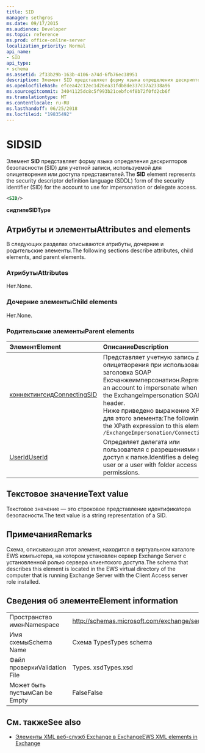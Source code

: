 ```yaml
---
title: SID
manager: sethgros
ms.date: 09/17/2015
ms.audience: Developer
ms.topic: reference
ms.prod: office-online-server
localization_priority: Normal
api_name:
- SID
api_type:
- schema
ms.assetid: 2f33b29b-163b-4106-a74d-6fb76ec38951
description: Элемент SID представляет форму языка определения дескрипторов безопасности (SID) для учетной записи, используемой для олицетворения или доступа представителей.
ms.openlocfilehash: efcea42c12ec1d26ea31fdb8de337c37a2338a96
ms.sourcegitcommit: 34041125dc8c5f993b21cebfc4f8b72f0fd2cb6f
ms.translationtype: MT
ms.contentlocale: ru-RU
ms.lasthandoff: 06/25/2018
ms.locfileid: "19835492"
---
```

# <a name="sid"></a><span data-ttu-id="54d2c-103">SID</span><span class="sxs-lookup"><span data-stu-id="54d2c-103">SID</span></span>

<span data-ttu-id="54d2c-104">Элемент **SID** представляет форму языка определения дескрипторов безопасности (SID) для учетной записи, используемой для олицетворения или доступа представителей.</span><span class="sxs-lookup"><span data-stu-id="54d2c-104">The **SID** element represents the security descriptor definition language (SDDL) form of the security identifier (SID) for the account to use for impersonation or delegate access.</span></span> 
  
```xml
<SID/>
```

 <span data-ttu-id="54d2c-105">**сидтипе**</span><span class="sxs-lookup"><span data-stu-id="54d2c-105">**SIDType**</span></span>
## <a name="attributes-and-elements"></a><span data-ttu-id="54d2c-106">Атрибуты и элементы</span><span class="sxs-lookup"><span data-stu-id="54d2c-106">Attributes and elements</span></span>

<span data-ttu-id="54d2c-107">В следующих разделах описываются атрибуты, дочерние и родительские элементы.</span><span class="sxs-lookup"><span data-stu-id="54d2c-107">The following sections describe attributes, child elements, and parent elements.</span></span>
  
### <a name="attributes"></a><span data-ttu-id="54d2c-108">Атрибуты</span><span class="sxs-lookup"><span data-stu-id="54d2c-108">Attributes</span></span>

<span data-ttu-id="54d2c-109">Нет.</span><span class="sxs-lookup"><span data-stu-id="54d2c-109">None.</span></span>
  
### <a name="child-elements"></a><span data-ttu-id="54d2c-110">Дочерние элементы</span><span class="sxs-lookup"><span data-stu-id="54d2c-110">Child elements</span></span>

<span data-ttu-id="54d2c-111">Нет.</span><span class="sxs-lookup"><span data-stu-id="54d2c-111">None.</span></span>
  
### <a name="parent-elements"></a><span data-ttu-id="54d2c-112">Родительские элементы</span><span class="sxs-lookup"><span data-stu-id="54d2c-112">Parent elements</span></span>

|<span data-ttu-id="54d2c-113">**Элемент**</span><span class="sxs-lookup"><span data-stu-id="54d2c-113">**Element**</span></span>|<span data-ttu-id="54d2c-114">**Описание**</span><span class="sxs-lookup"><span data-stu-id="54d2c-114">**Description**</span></span>|
|:-----|:-----|
|[<span data-ttu-id="54d2c-115">коннектингсид</span><span class="sxs-lookup"><span data-stu-id="54d2c-115">ConnectingSID</span></span>](connectingsid.md) <br/> |<span data-ttu-id="54d2c-116">Представляет учетную запись для олицетворения при использовании заголовка SOAP Ексчанжеимперсонатион.</span><span class="sxs-lookup"><span data-stu-id="54d2c-116">Represents an account to impersonate when using the ExchangeImpersonation SOAP header.</span></span>  <br/> <span data-ttu-id="54d2c-117">Ниже приведено выражение XPath для этого элемента:</span><span class="sxs-lookup"><span data-stu-id="54d2c-117">The following is the XPath expression to this element:</span></span>  <br/>  `/ExchangeImpersonation/ConnectingSID` <br/> |
|[<span data-ttu-id="54d2c-118">UserId</span><span class="sxs-lookup"><span data-stu-id="54d2c-118">UserId</span></span>](userid.md) <br/> |<span data-ttu-id="54d2c-119">Определяет делегата или пользователя с разрешениями на доступ к папке.</span><span class="sxs-lookup"><span data-stu-id="54d2c-119">Identifies a delegate user or a user with folder access permissions.</span></span>  <br/> |
   
## <a name="text-value"></a><span data-ttu-id="54d2c-120">Текстовое значение</span><span class="sxs-lookup"><span data-stu-id="54d2c-120">Text value</span></span>

<span data-ttu-id="54d2c-121">Текстовое значение — это строковое представление идентификатора безопасности.</span><span class="sxs-lookup"><span data-stu-id="54d2c-121">The text value is a string representation of a SID.</span></span>
  
## <a name="remarks"></a><span data-ttu-id="54d2c-122">Примечания</span><span class="sxs-lookup"><span data-stu-id="54d2c-122">Remarks</span></span>

<span data-ttu-id="54d2c-123">Схема, описывающая этот элемент, находится в виртуальном каталоге EWS компьютера, на котором установлен сервер Exchange Server с установленной ролью сервера клиентского доступа.</span><span class="sxs-lookup"><span data-stu-id="54d2c-123">The schema that describes this element is located in the EWS virtual directory of the computer that is running Exchange Server with the Client Access server role installed.</span></span>
  
## <a name="element-information"></a><span data-ttu-id="54d2c-124">Сведения об элементе</span><span class="sxs-lookup"><span data-stu-id="54d2c-124">Element information</span></span>

|||
|:-----|:-----|
|<span data-ttu-id="54d2c-125">Пространство имен</span><span class="sxs-lookup"><span data-stu-id="54d2c-125">Namespace</span></span>  <br/> |http://schemas.microsoft.com/exchange/services/2006/types  <br/> |
|<span data-ttu-id="54d2c-126">Имя схемы</span><span class="sxs-lookup"><span data-stu-id="54d2c-126">Schema Name</span></span>  <br/> |<span data-ttu-id="54d2c-127">Схема Types</span><span class="sxs-lookup"><span data-stu-id="54d2c-127">Types schema</span></span>  <br/> |
|<span data-ttu-id="54d2c-128">Файл проверки</span><span class="sxs-lookup"><span data-stu-id="54d2c-128">Validation File</span></span>  <br/> |<span data-ttu-id="54d2c-129">Types. xsd</span><span class="sxs-lookup"><span data-stu-id="54d2c-129">Types.xsd</span></span>  <br/> |
|<span data-ttu-id="54d2c-130">Может быть пустым</span><span class="sxs-lookup"><span data-stu-id="54d2c-130">Can be Empty</span></span>  <br/> |<span data-ttu-id="54d2c-131">False</span><span class="sxs-lookup"><span data-stu-id="54d2c-131">False</span></span>  <br/> |
   
## <a name="see-also"></a><span data-ttu-id="54d2c-132">См. также</span><span class="sxs-lookup"><span data-stu-id="54d2c-132">See also</span></span>



- [<span data-ttu-id="54d2c-133">Элементы XML веб-служб Exchange в Exchange</span><span class="sxs-lookup"><span data-stu-id="54d2c-133">EWS XML elements in Exchange</span></span>](ews-xml-elements-in-exchange.md)


